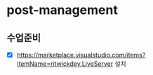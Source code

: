 # post-management

## 수업준비

- [x] https://marketplace.visualstudio.com/items?itemName=ritwickdey.LiveServer 설치
